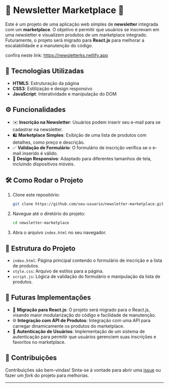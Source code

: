 
# 📧 Newsletter Marketplace 🛒

Este é um projeto de uma aplicação web simples de **newsletter** integrada com um **marketplace**. O objetivo é permitir que usuários se inscrevam em uma newsletter e visualizem produtos de um marketplace integrado. Futuramente, o projeto será migrado para **React.js** para melhorar a escalabilidade e a manutenção do código.

confira neste link: https://newsletterks.netlify.app

## 🚀 Tecnologias Utilizadas

- **HTML5**: Estruturação da página
- **CSS3**: Estilização e design responsivo
- **JavaScript**: Interatividade e manipulação do DOM

## ⚙️ Funcionalidades

- ✉️ **Inscrição na Newsletter**: Usuários podem inserir seu e-mail para se cadastrar na newsletter.
- 🛍️ **Marketplace Simples**: Exibição de uma lista de produtos com detalhes, como preço e descrição.
- ✅ **Validação de Formulário**: O formulário de inscrição verifica se o e-mail inserido é válido.
- 📱 **Design Responsivo**: Adaptado para diferentes tamanhos de tela, incluindo dispositivos móveis.

## 🛠️ Como Rodar o Projeto

1. Clone este repositório:
   ```bash
   git clone https://github.com/seu-usuario/newsletter-marketplace.git
   ```
2. Navegue até o diretório do projeto:
   ```bash
   cd newsletter-marketplace
   ```
3. Abra o arquivo `index.html` no seu navegador.

## 📂 Estrutura do Projeto

- `index.html`: Página principal contendo o formulário de inscrição e a lista de produtos.
- `style.css`: Arquivo de estilos para a página.
- `script.js`: Lógica de validação do formulário e manipulação da lista de produtos.

## 🔮 Futuras Implementações

- 🔄 **Migração para React.js**: O projeto será migrado para o React.js, visando maior modularização do código e facilidade de manutenção.
- 🌐 **Integração com API de Produtos**: Integração com uma API para carregar dinamicamente os produtos do marketplace.
- 🔐 **Autenticação de Usuários**: Implementação de um sistema de autenticação para permitir que usuários gerenciem suas inscrições e favoritos no marketplace.

## 💬 Contribuições

Contribuições são bem-vindas! Sinta-se à vontade para abrir uma [issue](https://github.com/seu-usuario/newsletter-marketplace/issues) ou fazer um _fork_ do projeto para melhorias.

---
